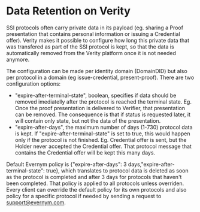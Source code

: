# Data Retention on Verity

SSI protocols often carry private data in its payload (eg. sharing a Proof presentation that contains personal information or issuing a Credential offer). Verity makes it possible to  configure how long this private data that was transfered as part of the SSI protocol is kept, so that the data is automatically removed from the Verity platform once it is not needed anymore.

The configuration can be made per identity domain (DomainDID) but also per protocol in a domain (eg issue-credential, present-proof). There are two configuration options:
- "expire-after-terminal-state", boolean, specifies if data should be removed imediatelly after the protocol is reached the terminal state. Eg. Once the proof presentation is delivered to Verifier, that presentation can be removed. The consequence is that if status is requested later, it will contain only state, but not the data of the presentation.
- "expire-after-days", the maximum number of days (1-730) protocol data is kept. If "expire-after-terminal-state" is set to true, this would happen only if the protocol is not finished. Eg. Credential offer is sent, but the Holder never accepted the Credential offer. That protocol message that contains the Credential offer will be kept this many days.

Default Evernym policy is {"expire-after-days": 3 days,"expire-after-terminal-state": true}, which translates to protocol data is deleted as soon as the protocol is completed and after 3 days for protocols that haven't been completed. That policy is applied to all protocols unless overriden. Every client can override the default policy for its own protocols and also policy for a specific protocol if needed by sending a request to support@evernym.com.
